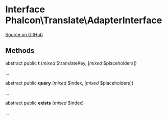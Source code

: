 # Interface **Phalcon\\Translate\\AdapterInterface**

<a href="https://github.com/phalcon/cphalcon/blob/master/phalcon/translate/adapterinterface.zep" class="btn btn-default btn-sm">Source on GitHub</a>

## Methods
abstract public  **t** (*mixed* $translateKey, [*mixed* $placeholders])

...

abstract public  **query** (*mixed* $index, [*mixed* $placeholders])

...

abstract public  **exists** (*mixed* $index)

...

